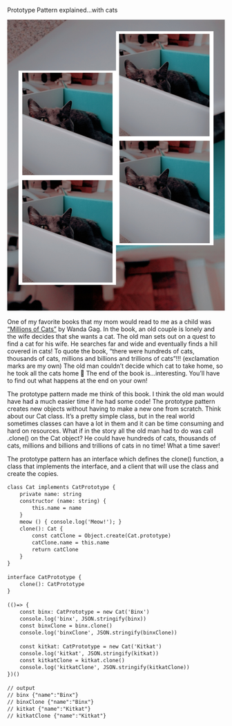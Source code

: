 Prototype Pattern explained…with cats

![Prototype Pattern](./images/prototypeCat.jpg?raw=true)



One of my favorite books that my mom would read to me as a child was [“Millions of Cats”](https://en.wikipedia.org/wiki/Millions_of_Cats) by Wanda Gag. In the book, an old couple is lonely and the wife decides that she wants a cat. The old man sets out on a quest to find a cat for his wife. He searches far and wide and eventually finds a hill covered in cats! To quote the book, “there were hundreds of cats, thousands of cats, millions and billions and trillions of cats”!!! (exclamation marks are my own) The old man couldn’t decide which cat to take home, so he took all the cats home 😬 The end of the book is…interesting. You’ll have to find out what happens at the end on your own!

The prototype pattern made me think of this book. I think the old man would have had a much easier time if he had some code! The prototype pattern creates new objects without having to make a new one from scratch. Think about our Cat class. It’s a pretty simple class, but in the real world sometimes classes can have a lot in them and it can be time consuming and hard on resources. What if in the story all the old man had to do was call .clone() on the Cat object? He could have hundreds of cats, thousands of cats, millions and billions and trillions of cats in no time! What a time saver!

The prototype pattern has an interface which defines the clone() function, a class that implements the interface, and a client that will use the class and create the copies.

```
class Cat implements CatPrototype {
    private name: string
    constructor (name: string) {
        this.name = name
    }
    meow () { console.log('Meow!'); }
    clone(): Cat {
        const catClone = Object.create(Cat.prototype)
        catClone.name = this.name
        return catClone
    } 
}

interface CatPrototype {
    clone(): CatPrototype
}

(()=> {
    const binx: CatPrototype = new Cat('Binx')
    console.log('binx', JSON.stringify(binx))
    const binxClone = binx.clone()
    console.log('binxClone', JSON.stringify(binxClone))
    
    const kitkat: CatPrototype = new Cat('Kitkat')
    console.log('kitkat', JSON.stringify(kitkat))
    const kitkatClone = kitkat.clone()
    console.log('kitkatClone', JSON.stringify(kitkatClone))
})()

// output
// binx {"name":"Binx"}
// binxClone {"name":"Binx"}
// kitkat {"name":"Kitkat"}
// kitkatClone {"name":"Kitkat"}
```
